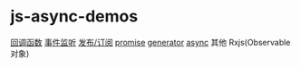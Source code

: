 # js-async-demos

[回调函数](/xx)
[事件监听](/xx)
[发布/订阅](/xx)
[promise](/promise)
[generator](/generator)
[async](/async)
其他
  Rxjs(Observable对象)
  